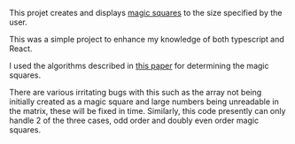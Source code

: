 This projet creates and displays [magic squares](https://en.wikipedia.org/wiki/Magic_square) to the size specified by the user.

This was a simple project to enhance my knowledge of both typescript and React.

I used the algorithms described in [this paper](https://www.qcc.cuny.edu/engtech/ET_Faculty/Brumgnach/Magic_Squares/Gamma_plus_two_method_for_odd_magic_squares.pdf) for determining the magic squares.

There are various irritating bugs with this such as the array not being initially created as a magic square and large numbers being unreadable in the matrix, these will be fixed in time. Similarly, this code presently can only handle 2 of the three cases, odd order and doubly even order magic squares.

